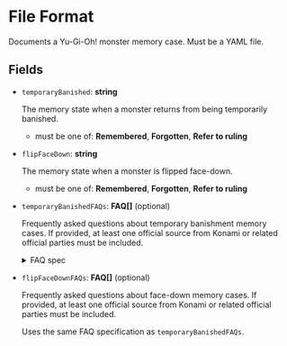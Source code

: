 # File Format

Documents a Yu-Gi-Oh! monster memory case.
Must be a YAML file.

## Fields

- `temporaryBanished`: **string**
  
  The memory state when a monster returns from being temporarily banished.
  - must be one of: **Remembered**, **Forgotten**, **Refer to ruling**

- `flipFaceDown`: **string**
  
  The memory state when a monster is flipped face-down.
  - must be one of: **Remembered**, **Forgotten**, **Refer to ruling**

- `temporaryBanishedFAQs`: **FAQ[]** (optional)

  Frequently asked questions about temporary banishment memory cases.
  If provided, at least one official source from Konami or related official parties must be included.

  <details>
    <summary>FAQ spec</summary>

  ### FAQ

  - `question`: **string**
    
    The question being answered.
    - can use markdown formatting

  - `answer`: **string**
    
    The detailed answer to the question.
    - can use markdown formatting

  - `sources`: **Source[]**
    
    Sources supporting the answer.
    - must have at least one official source from Konami or related official parties

    #### Source
    - `text`: **string**
      
      The source title/description.
      - required when FAQs are present

    - `url`: **string**
      
      URL to the source document.
      - required when FAQs are present

  </details>

- `flipFaceDownFAQs`: **FAQ[]** (optional)
  
  Frequently asked questions about face-down memory cases.
  If provided, at least one official source from Konami or related official parties must be included.
  
  Uses the same FAQ specification as `temporaryBanishedFAQs`.